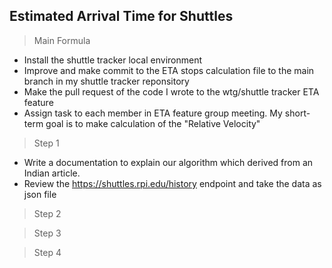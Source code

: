## Estimated Arrival Time for Shuttles

>Main Formula 

- Install the shuttle tracker local environment 
- Improve and make commit to the ETA stops calculation file to the main branch in my shuttle tracker reponsitory
- Make the pull request of the code I wrote to the wtg/shuttle tracker ETA feature
- Assign task to each member in ETA feature group meeting. My short-term goal is to make calculation of the "Relative Velocity"


> Step 1
- Write a documentation to explain our algorithm which derived from an Indian article.
- Review the https://shuttles.rpi.edu/history endpoint and take the data as json file


> Step 2


> Step 3

> Step 4
